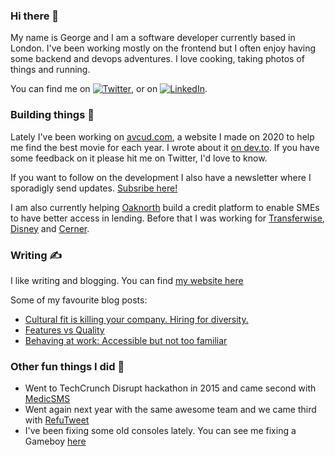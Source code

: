 ### Hi there 👋
My name is George and I am a software developer currently based in London. I've been working mostly on the frontend but I often enjoy having some backend and devops adventures. I love cooking, taking photos of things and running.

<!-- Actual text -->

You can find me on [![Twitter][1.2]][1], or on [![LinkedIn][2.2]][2].

<!-- Icons -->

[1.2]: http://i.imgur.com/wWzX9uB.png
[2.2]: https://d1r0s904xa43e6.cloudfront.net/linkedin.png

<!-- Links to your social media accounts -->

[1]: https://twitter.com/stefanisg
[2]: https://www.linkedin.com/in/gstefanis/

### Building things 🔨
Lately I've been working on [avcud.com](https://avcud.com), a website I made on 2020 to help me find the best movie for each year. I wrote about it [on dev.to](https://dev.to/stefanisg/completing-a-side-project-presenting-avcud-1f1k). If you have some feedback on it please hit me on Twitter, I'd love to know.

If you want to follow on the development I also have a newsletter where I sporadigly send updates. [Subsribe here!](https://avcud.substack.com/)

I am also currently helping [Oaknorth](https://www.oaknorth.com/?noredirect) build a credit platform to enable SMEs to have better access in lending. Before that I was working for [Transferwise](https://transferwise.com/), [Disney](https://disney.co.uk/) and [Cerner](https://www.cerner.com/).

### Writing ✍️
I like writing and blogging. You can find [my website here](https://www.georgestefanis.com/)

Some of my favourite blog posts:
* [Cultural fit is killing your company. Hiring for diversity.](https://www.georgestefanis.com/blog/2017/05/20/hire-for-cultural-diversity.html)
* [Features vs Quality](https://www.georgestefanis.com/blog/2018/02/14/features-vs-quality.html)
* [Behaving at work: Accessible but not too familiar](https://www.georgestefanis.com/blog/2020/03/01/accesssible-but-not-too-familiar.html)

### Other fun things I did 🎸
* Went to TechCrunch Disrupt hackathon in 2015 and came second with [MedicSMS](https://devpost.com/software/medicsms)
* Went again next year with the same awesome team and we came third with [RefuTweet](https://devpost.com/software/refutweet)
* I've been fixing some old consoles lately. You can see me fixing a Gameboy [here](https://www.youtube.com/watch?v=MLtr4vd6cb8)
<!--
**skywritergr/skywritergr** is a ✨ _special_ ✨ repository because its `README.md` (this file) appears on your GitHub profile.

Here are some ideas to get you started:

- 🔭 I’m currently working on ...
- 🌱 I’m currently learning ...
- 👯 I’m looking to collaborate on ...
- 🤔 I’m looking for help with ...
- 💬 Ask me about ...
- 📫 How to reach me: ...
- 😄 Pronouns: ...
- ⚡ Fun fact: ...
-->
